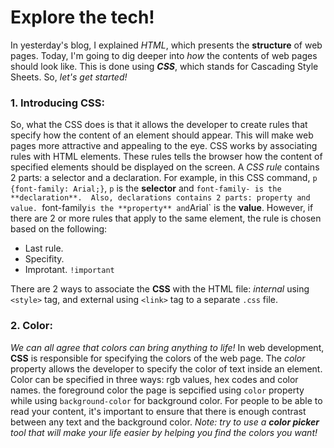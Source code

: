 # Explore the tech!
In yesterday's blog, I explained _HTML_, which presents the **structure** of web pages. Today, I'm going to dig deeper into _how_ the contents of web pages should look like. This is done using ***CSS***, which stands for Cascading Style Sheets. 
So, _let's get started!_

### 1. Introducing CSS:
So, what the CSS does is that it allows the developer to create rules that specify how the content of an element should appear. This will make web pages more attractive and appealing to the eye.
CSS works by associating rules with HTML elements. These rules tells the browser how the content of specified elements should be displayed on the screen. A _CSS rule_
contains 2 parts: a selector and a declaration. For example, in this CSS command, `p {font-family: Arial;}`, `p` is the **selector** and `font-family- is the **declaration**. 
Also, declarations contains 2 parts: property and value. `font-family` is the **property** and `Arial` is the **value**.
However, if there are 2 or more rules that apply to the same element, the rule is chosen based on the following:
* Last rule.
* Specifity.
* Improtant. `!important`

There are 2 ways to associate the **CSS** with the HTML file: _internal_ using `<style>` tag, and external using `<link>` tag to a separate `.css` file.


### 2. Color:
_We can all agree that colors can bring anything to life!_ In web development, **CSS** is responsible for specifying the colors of the web page. The _color_ property allows the developer to specify the color of text inside an element. Color can be specified in three ways: rgb values, hex codes and color names. the foreground color the page is sepcified using `color` property while using `background-color` for background color. For people to be able to read your content, it's important to ensure that there is enough contrast between any text and the background color. 
_Note: try to use a ***color picker*** tool that will make your life easier by helping you find the colors you want!_
